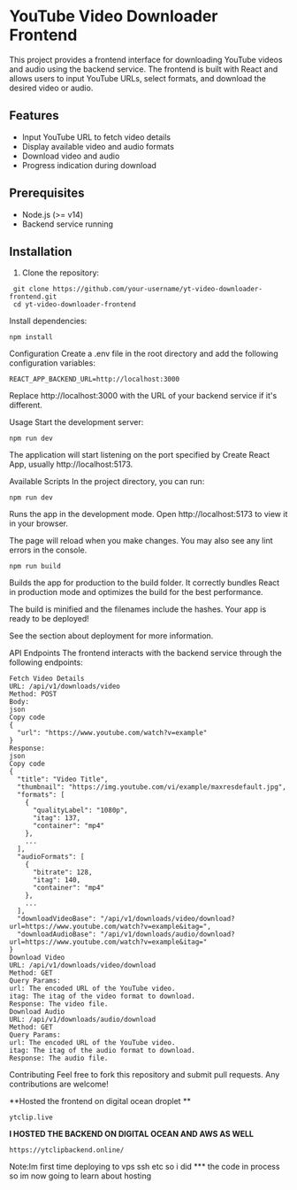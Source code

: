 # YouTube Video Downloader Frontend

This project provides a frontend interface for downloading YouTube videos and audio using the backend service. The frontend is built with React and allows users to input YouTube URLs, select formats, and download the desired video or audio.

## Features

- Input YouTube URL to fetch video details
- Display available video and audio formats
- Download video and audio
- Progress indication during download

## Prerequisites

- Node.js (>= v14)
- Backend service running

## Installation

1. Clone the repository:
  ```
   git clone https://github.com/your-username/yt-video-downloader-frontend.git
   cd yt-video-downloader-frontend
```
Install dependencies:
```
npm install
```
Configuration
Create a .env file in the root directory and add the following configuration variables:
```
REACT_APP_BACKEND_URL=http://localhost:3000
```
Replace http://localhost:3000 with the URL of your backend service if it's different.

Usage
Start the development server:

```
npm run dev
```
The application will start listening on the port specified by Create React App, usually http://localhost:5173.

Available Scripts
In the project directory, you can run:
```
npm run dev
```
Runs the app in the development mode.
Open http://localhost:5173 to view it in your browser.

The page will reload when you make changes.
You may also see any lint errors in the console.
```
npm run build
```
Builds the app for production to the build folder.
It correctly bundles React in production mode and optimizes the build for the best performance.

The build is minified and the filenames include the hashes.
Your app is ready to be deployed!

See the section about deployment for more information.

API Endpoints
The frontend interacts with the backend service through the following endpoints:
```
Fetch Video Details
URL: /api/v1/downloads/video
Method: POST
Body:
json
Copy code
{
  "url": "https://www.youtube.com/watch?v=example"
}
Response:
json
Copy code
{
  "title": "Video Title",
  "thumbnail": "https://img.youtube.com/vi/example/maxresdefault.jpg",
  "formats": [
    {
      "qualityLabel": "1080p",
      "itag": 137,
      "container": "mp4"
    },
    ...
  ],
  "audioFormats": [
    {
      "bitrate": 128,
      "itag": 140,
      "container": "mp4"
    },
    ...
  ],
  "downloadVideoBase": "/api/v1/downloads/video/download?url=https://www.youtube.com/watch?v=example&itag=",
  "downloadAudioBase": "/api/v1/downloads/audio/download?url=https://www.youtube.com/watch?v=example&itag="
}
Download Video
URL: /api/v1/downloads/video/download
Method: GET
Query Params:
url: The encoded URL of the YouTube video.
itag: The itag of the video format to download.
Response: The video file.
Download Audio
URL: /api/v1/downloads/audio/download
Method: GET
Query Params:
url: The encoded URL of the YouTube video.
itag: The itag of the audio format to download.
Response: The audio file.
```
Contributing
Feel free to fork this repository and submit pull requests. Any contributions are welcome!

**Hosted the frontend on digital ocean droplet **
```
ytclip.live
```
**I HOSTED THE BACKEND ON DIGITAL OCEAN AND AWS AS WELL**
```
https://ytclipbackend.online/
```
Note:Im first time deploying to vps ssh etc so i did *** the code in process so im now going to learn about hosting
